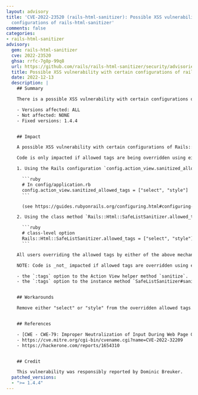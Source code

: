 ```yaml
---
layout: advisory
title: 'CVE-2022-23520 (rails-html-sanitizer): Possible XSS vulnerability with certain
  configurations of rails-html-sanitizer'
comments: false
categories:
- rails-html-sanitizer
advisory:
  gem: rails-html-sanitizer
  cve: 2022-23520
  ghsa: rrfc-7g8p-99q8
  url: https://github.com/rails/rails-html-sanitizer/security/advisories/GHSA-rrfc-7g8p-99q8
  title: Possible XSS vulnerability with certain configurations of rails-html-sanitizer
  date: 2022-12-13
  description: |
    ## Summary

    There is a possible XSS vulnerability with certain configurations of Rails::Html::Sanitizer. This is due to an incomplete fix of CVE-2022-32209.

    - Versions affected: ALL
    - Not affected: NONE
    - Fixed versions: 1.4.4


    ## Impact

    A possible XSS vulnerability with certain configurations of Rails::Html::Sanitizer may allow an attacker to inject content if the application developer has overridden the sanitizer's allowed tags to allow both "select" and "style" elements.

    Code is only impacted if allowed tags are being overridden using either of the following two mechanisms:

    1. Using the Rails configuration `config.action_view.sanitized_allow_tags=`:

      ```ruby
      # In config/application.rb
      config.action_view.sanitized_allowed_tags = ["select", "style"]
      ```

      (see https://guides.rubyonrails.org/configuring.html#configuring-action-view)

    2. Using the class method `Rails::Html::SafeListSanitizer.allowed_tags=`:

      ```ruby
      # class-level option
      Rails::Html::SafeListSanitizer.allowed_tags = ["select", "style"]
      ```

    All users overriding the allowed tags by either of the above mechanisms to include both "select" and "style" should either upgrade or use one of the workarounds immediately.

    NOTE: Code is _not_ impacted if allowed tags are overridden using either of the following mechanisms:

    - the `:tags` option to the Action View helper method `sanitize`.
    - the `:tags` option to the instance method `SafeListSanitizer#sanitize`.


    ## Workarounds

    Remove either "select" or "style" from the overridden allowed tags.


    ## References

    - [CWE - CWE-79: Improper Neutralization of Input During Web Page Generation ('Cross-site Scripting') (4.9)](https://cwe.mitre.org/data/definitions/79.html)
    - https://cve.mitre.org/cgi-bin/cvename.cgi?name=CVE-2022-32209
    - https://hackerone.com/reports/1654310


    ## Credit

    This vulnerability was responsibly reported by Dominic Breuker.
  patched_versions:
  - ">= 1.4.4"
---
```

